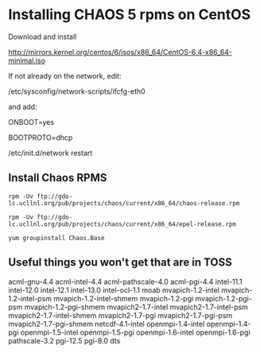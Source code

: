 # Installing CHAOS 5 rpms on CentOS #

Download and install

http://mirrors.kernel.org/centos/6/isos/x86_64/CentOS-6.4-x86_64-minimal.iso

If not already on the network, edit:

/etc/sysconfig/network-scripts/ifcfg-eth0

and add:

ONBOOT=yes

BOOTPROTO=dhcp

/etc/init.d/network restart

## Install Chaos RPMS ##

```
rpm -Uv ftp://gdo-lc.ucllnl.org/pub/projects/chaos/current/x86_64/chaos-release.rpm

rpm -Uv ftp://gdo-lc.ucllnl.org/pub/projects/chaos/current/x86_64/epel-release.rpm

yum groupinstall Chaos.Base

```

## Useful things you won't get that are in TOSS ##

acml-gnu-4.4
acml-intel-4.4
acml-pathscale-4.0
acml-pgi-4.4
intel-11.1
intel-12.0
intel-12.1
intel-13.0
intel-ocl-1.1
moab
mvapich-1.2-intel
mvapich-1.2-intel-psm
mvapich-1.2-intel-shmem
mvapich-1.2-pgi
mvapich-1.2-pgi-psm
mvapich-1.2-pgi-shmem
mvapich2-1.7-intel
mvapich2-1.7-intel-psm
mvapich2-1.7-intel-shmem
mvapich2-1.7-pgi
mvapich2-1.7-pgi-psm
mvapich2-1.7-pgi-shmem
netcdf-4.1-intel
openmpi-1.4-intel
openmpi-1.4-pgi
openmpi-1.5-intel
openmpi-1.5-pgi
openmpi-1.6-intel
openmpi-1.6-pgi
pathscale-3.2
pgi-12.5
pgi-8.0
dts